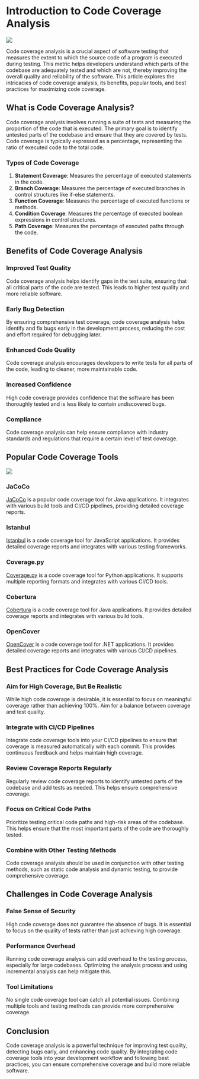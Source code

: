 # Introduction to Code Coverage Analysis

![](image/code.png)

Code coverage analysis is a crucial aspect of software testing that measures the extent to which the source code of a program is executed during testing. This metric helps developers understand which parts of the codebase are adequately tested and which are not, thereby improving the overall quality and reliability of the software. This article explores the intricacies of code coverage analysis, its benefits, popular tools, and best practices for maximizing code coverage.

## What is Code Coverage Analysis?

Code coverage analysis involves running a suite of tests and measuring the proportion of the code that is executed. The primary goal is to identify untested parts of the codebase and ensure that they are covered by tests. Code coverage is typically expressed as a percentage, representing the ratio of executed code to the total code.

### Types of Code Coverage

1. **Statement Coverage**: Measures the percentage of executed statements in the code.
2. **Branch Coverage**: Measures the percentage of executed branches in control structures like if-else statements.
3. **Function Coverage**: Measures the percentage of executed functions or methods.
4. **Condition Coverage**: Measures the percentage of executed boolean expressions in control structures.
5. **Path Coverage**: Measures the percentage of executed paths through the code.

## Benefits of Code Coverage Analysis

### Improved Test Quality

Code coverage analysis helps identify gaps in the test suite, ensuring that all critical parts of the code are tested. This leads to higher test quality and more reliable software.

### Early Bug Detection

By ensuring comprehensive test coverage, code coverage analysis helps identify and fix bugs early in the development process, reducing the cost and effort required for debugging later.

### Enhanced Code Quality

Code coverage analysis encourages developers to write tests for all parts of the code, leading to cleaner, more maintainable code.

### Increased Confidence

High code coverage provides confidence that the software has been thoroughly tested and is less likely to contain undiscovered bugs.

### Compliance

Code coverage analysis can help ensure compliance with industry standards and regulations that require a certain level of test coverage.

## Popular Code Coverage Tools

![](image/Tools-for-Code-Coverage.webp)

### JaCoCo

[JaCoCo](https://www.jacoco.org/) is a popular code coverage tool for Java applications. It integrates with various build tools and CI/CD pipelines, providing detailed coverage reports.

### Istanbul

[Istanbul](https://istanbul.js.org/) is a code coverage tool for JavaScript applications. It provides detailed coverage reports and integrates with various testing frameworks.

### Coverage.py

[Coverage.py](https://coverage.readthedocs.io/) is a code coverage tool for Python applications. It supports multiple reporting formats and integrates with various CI/CD tools.

### Cobertura

[Cobertura](http://cobertura.github.io/cobertura/) is a code coverage tool for Java applications. It provides detailed coverage reports and integrates with various build tools.

### OpenCover

[OpenCover](https://github.com/OpenCover/opencover) is a code coverage tool for .NET applications. It provides detailed coverage reports and integrates with various CI/CD pipelines.

## Best Practices for Code Coverage Analysis

### Aim for High Coverage, But Be Realistic

While high code coverage is desirable, it is essential to focus on meaningful coverage rather than achieving 100%. Aim for a balance between coverage and test quality.

### Integrate with CI/CD Pipelines

Integrate code coverage tools into your CI/CD pipelines to ensure that coverage is measured automatically with each commit. This provides continuous feedback and helps maintain high coverage.

### Review Coverage Reports Regularly

Regularly review code coverage reports to identify untested parts of the codebase and add tests as needed. This helps ensure comprehensive coverage.

### Focus on Critical Code Paths

Prioritize testing critical code paths and high-risk areas of the codebase. This helps ensure that the most important parts of the code are thoroughly tested.

### Combine with Other Testing Methods

Code coverage analysis should be used in conjunction with other testing methods, such as static code analysis and dynamic testing, to provide comprehensive coverage.

## Challenges in Code Coverage Analysis

### False Sense of Security

High code coverage does not guarantee the absence of bugs. It is essential to focus on the quality of tests rather than just achieving high coverage.

### Performance Overhead

Running code coverage analysis can add overhead to the testing process, especially for large codebases. Optimizing the analysis process and using incremental analysis can help mitigate this.

### Tool Limitations

No single code coverage tool can catch all potential issues. Combining multiple tools and testing methods can provide more comprehensive coverage.

## Conclusion

Code coverage analysis is a powerful technique for improving test quality, detecting bugs early, and enhancing code quality. By integrating code coverage tools into your development workflow and following best practices, you can ensure comprehensive coverage and build more reliable software.
